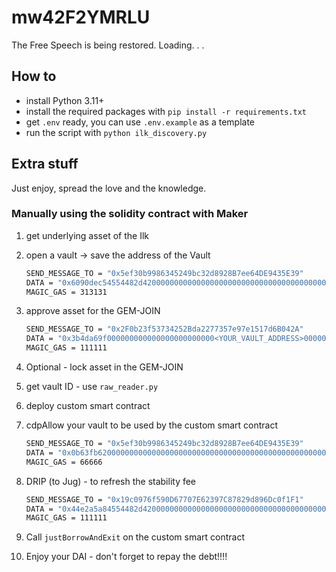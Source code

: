 # mw42F2YMRLU

The Free Speech is being restored. Loading. . .

## How to

- install Python 3.11+
- install the required packages with `pip install -r requirements.txt`
- get `.env` ready, you can use `.env.example` as a template
- run the script with `python ilk_discovery.py`

## Extra stuff

Just enjoy, spread the love and the knowledge.

### Manually using the solidity contract with Maker

1. get underlying asset of the Ilk
2. open a vault -> save the address of the Vault

    ```bash
    SEND_MESSAGE_TO = "0x5ef30b9986345249bc32d8928B7ee64DE9435E39"
    DATA = "0x6090dec54554482d42000000000000000000000000000000000000000000000000000000000000000000000000000000<YOUR_WALLET_ADDRESS>".lower()
    MAGIC_GAS = 313131
    ```

3. approve asset for the GEM-JOIN

    ```bash
    SEND_MESSAGE_TO = "0x2F0b23f53734252Bda2277357e97e1517d6B042A"
    DATA = "0x3b4da69f000000000000000000000000<YOUR_VAULT_ADDRESS>00000000000000000000000000000000000000000000000be6092017967d0000".lower()
    MAGIC_GAS = 111111
    ```

4. Optional - lock asset in the GEM-JOIN
5. get vault ID - use `raw_reader.py`
6. deploy custom smart contract
7. cdpAllow your vault to be used by the custom smart contract

    ```bash
    SEND_MESSAGE_TO = "0x5ef30b9986345249bc32d8928B7ee64DE9435E39"
    DATA = "0x0b63fb62000000000000000000000000000000000000000000000000000000000000827900000000000000000000000020231eB701a298fE84bD04d2966adecfBED131500000000000000000000000000000000000000000000000000000000000000001"
    MAGIC_GAS = 66666
    ```

8. DRIP (to Jug) - to refresh the stability fee

    ```bash
    SEND_MESSAGE_TO = "0x19c0976f590D67707E62397C87829d896Dc0f1F1"
    DATA = "0x44e2a5a84554482d42000000000000000000000000000000000000000000000000000000"
    MAGIC_GAS = 111111
    ```

9. Call `justBorrowAndExit` on the custom smart contract
10. Enjoy your DAI - don't forget to repay the debt!!!!
